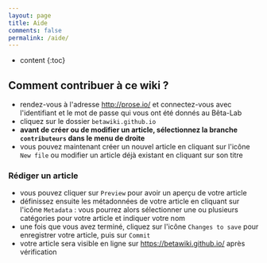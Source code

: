```yaml
---
layout: page
title: Aide
comments: false
permalink: /aide/
---
```


* content
{:toc}

## Comment contribuer à ce wiki ?

* rendez-vous à l'adresse <http://prose.io/> et connectez-vous avec l'identifiant et le mot de passe qui vous ont été donnés au Bêta-Lab
* cliquez sur le dossier `betawiki.github.io`
* **avant de créer ou de modifier un article, sélectionnez la branche `contributeurs` dans le menu de droite**
* vous pouvez maintenant créer un nouvel article en cliquant sur l'icône `New file` ou modifier un article déjà existant en cliquant sur son titre

### Rédiger un article

* vous pouvez cliquer sur `Preview` pour avoir un aperçu de votre article
* définissez ensuite les métadonnées de votre article en cliquant sur l'icône `Metadata` : vous pourrez alors sélectionner une ou plusieurs catégories pour votre article et indiquer votre nom
* une fois que vous avez terminé, cliquez sur l'icône `Changes to save` pour enregistrer votre article, puis sur `Commit`
* votre article sera visible en ligne sur <https://betawiki.github.io/> après vérification
